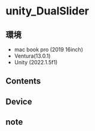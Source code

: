 # unity_DualSlider #

## 環境 ##
*	mac book pro (2019 16inch)
*	Ventura(13.0.1)
*	Unity (2022.1.5f1)

## Contents ##

## Device ##


## note ##






